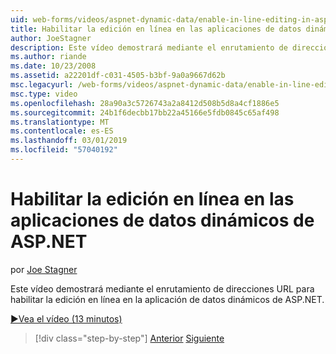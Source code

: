 ```yaml
---
uid: web-forms/videos/aspnet-dynamic-data/enable-in-line-editing-in-aspnet-dynamic-data-applications
title: Habilitar la edición en línea en las aplicaciones de datos dinámicos de ASP.NET | Microsoft Docs
author: JoeStagner
description: Este vídeo demostrará mediante el enrutamiento de direcciones URL para habilitar la edición en línea en la aplicación de datos dinámicos de ASP.NET.
ms.author: riande
ms.date: 10/23/2008
ms.assetid: a22201df-c031-4505-b3bf-9a0a9667d62b
msc.legacyurl: /web-forms/videos/aspnet-dynamic-data/enable-in-line-editing-in-aspnet-dynamic-data-applications
msc.type: video
ms.openlocfilehash: 28a90a3c5726743a2a8412d508b5d8a4cf1886e5
ms.sourcegitcommit: 24b1f6decbb17bb22a45166e5fdb0845c65af498
ms.translationtype: MT
ms.contentlocale: es-ES
ms.lasthandoff: 03/01/2019
ms.locfileid: "57040192"
---
```

<a name="enable-in-line-editing-in-aspnet-dynamic-data-applications"></a>Habilitar la edición en línea en las aplicaciones de datos dinámicos de ASP.NET
====================
por [Joe Stagner](https://github.com/JoeStagner)

Este vídeo demostrará mediante el enrutamiento de direcciones URL para habilitar la edición en línea en la aplicación de datos dinámicos de ASP.NET.

[&#9654;Vea el vídeo (13 minutos)](https://channel9.msdn.com/Blogs/ASP-NET-Site-Videos/enable-in-line-editing-in-aspnet-dynamic-data-applications)

> [!div class="step-by-step"]
> [Anterior](begin-modifying-dynamic-data-applications-with-url-routing.md)
> [Siguiente](how-to-enable-table-specific-routing-in-dynamic-data-applications.md)
